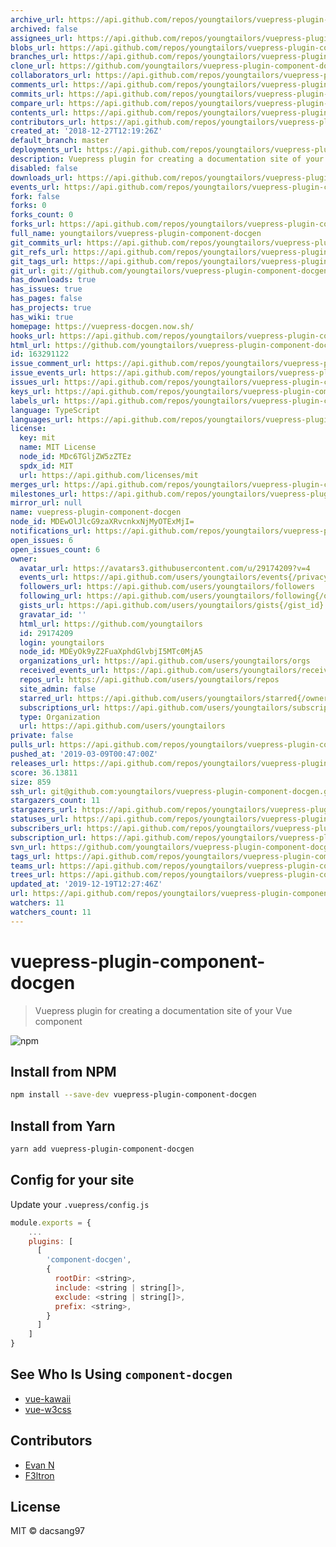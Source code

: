 ```yaml
---
archive_url: https://api.github.com/repos/youngtailors/vuepress-plugin-component-docgen/{archive_format}{/ref}
archived: false
assignees_url: https://api.github.com/repos/youngtailors/vuepress-plugin-component-docgen/assignees{/user}
blobs_url: https://api.github.com/repos/youngtailors/vuepress-plugin-component-docgen/git/blobs{/sha}
branches_url: https://api.github.com/repos/youngtailors/vuepress-plugin-component-docgen/branches{/branch}
clone_url: https://github.com/youngtailors/vuepress-plugin-component-docgen.git
collaborators_url: https://api.github.com/repos/youngtailors/vuepress-plugin-component-docgen/collaborators{/collaborator}
comments_url: https://api.github.com/repos/youngtailors/vuepress-plugin-component-docgen/comments{/number}
commits_url: https://api.github.com/repos/youngtailors/vuepress-plugin-component-docgen/commits{/sha}
compare_url: https://api.github.com/repos/youngtailors/vuepress-plugin-component-docgen/compare/{base}...{head}
contents_url: https://api.github.com/repos/youngtailors/vuepress-plugin-component-docgen/contents/{+path}
contributors_url: https://api.github.com/repos/youngtailors/vuepress-plugin-component-docgen/contributors
created_at: '2018-12-27T12:19:26Z'
default_branch: master
deployments_url: https://api.github.com/repos/youngtailors/vuepress-plugin-component-docgen/deployments
description: Vuepress plugin for creating a documentation site of your Vue component
disabled: false
downloads_url: https://api.github.com/repos/youngtailors/vuepress-plugin-component-docgen/downloads
events_url: https://api.github.com/repos/youngtailors/vuepress-plugin-component-docgen/events
fork: false
forks: 0
forks_count: 0
forks_url: https://api.github.com/repos/youngtailors/vuepress-plugin-component-docgen/forks
full_name: youngtailors/vuepress-plugin-component-docgen
git_commits_url: https://api.github.com/repos/youngtailors/vuepress-plugin-component-docgen/git/commits{/sha}
git_refs_url: https://api.github.com/repos/youngtailors/vuepress-plugin-component-docgen/git/refs{/sha}
git_tags_url: https://api.github.com/repos/youngtailors/vuepress-plugin-component-docgen/git/tags{/sha}
git_url: git://github.com/youngtailors/vuepress-plugin-component-docgen.git
has_downloads: true
has_issues: true
has_pages: false
has_projects: true
has_wiki: true
homepage: https://vuepress-docgen.now.sh/
hooks_url: https://api.github.com/repos/youngtailors/vuepress-plugin-component-docgen/hooks
html_url: https://github.com/youngtailors/vuepress-plugin-component-docgen
id: 163291122
issue_comment_url: https://api.github.com/repos/youngtailors/vuepress-plugin-component-docgen/issues/comments{/number}
issue_events_url: https://api.github.com/repos/youngtailors/vuepress-plugin-component-docgen/issues/events{/number}
issues_url: https://api.github.com/repos/youngtailors/vuepress-plugin-component-docgen/issues{/number}
keys_url: https://api.github.com/repos/youngtailors/vuepress-plugin-component-docgen/keys{/key_id}
labels_url: https://api.github.com/repos/youngtailors/vuepress-plugin-component-docgen/labels{/name}
language: TypeScript
languages_url: https://api.github.com/repos/youngtailors/vuepress-plugin-component-docgen/languages
license:
  key: mit
  name: MIT License
  node_id: MDc6TGljZW5zZTEz
  spdx_id: MIT
  url: https://api.github.com/licenses/mit
merges_url: https://api.github.com/repos/youngtailors/vuepress-plugin-component-docgen/merges
milestones_url: https://api.github.com/repos/youngtailors/vuepress-plugin-component-docgen/milestones{/number}
mirror_url: null
name: vuepress-plugin-component-docgen
node_id: MDEwOlJlcG9zaXRvcnkxNjMyOTExMjI=
notifications_url: https://api.github.com/repos/youngtailors/vuepress-plugin-component-docgen/notifications{?since,all,participating}
open_issues: 6
open_issues_count: 6
owner:
  avatar_url: https://avatars3.githubusercontent.com/u/29174209?v=4
  events_url: https://api.github.com/users/youngtailors/events{/privacy}
  followers_url: https://api.github.com/users/youngtailors/followers
  following_url: https://api.github.com/users/youngtailors/following{/other_user}
  gists_url: https://api.github.com/users/youngtailors/gists{/gist_id}
  gravatar_id: ''
  html_url: https://github.com/youngtailors
  id: 29174209
  login: youngtailors
  node_id: MDEyOk9yZ2FuaXphdGlvbjI5MTc0MjA5
  organizations_url: https://api.github.com/users/youngtailors/orgs
  received_events_url: https://api.github.com/users/youngtailors/received_events
  repos_url: https://api.github.com/users/youngtailors/repos
  site_admin: false
  starred_url: https://api.github.com/users/youngtailors/starred{/owner}{/repo}
  subscriptions_url: https://api.github.com/users/youngtailors/subscriptions
  type: Organization
  url: https://api.github.com/users/youngtailors
private: false
pulls_url: https://api.github.com/repos/youngtailors/vuepress-plugin-component-docgen/pulls{/number}
pushed_at: '2019-03-09T00:47:00Z'
releases_url: https://api.github.com/repos/youngtailors/vuepress-plugin-component-docgen/releases{/id}
score: 36.13811
size: 859
ssh_url: git@github.com:youngtailors/vuepress-plugin-component-docgen.git
stargazers_count: 11
stargazers_url: https://api.github.com/repos/youngtailors/vuepress-plugin-component-docgen/stargazers
statuses_url: https://api.github.com/repos/youngtailors/vuepress-plugin-component-docgen/statuses/{sha}
subscribers_url: https://api.github.com/repos/youngtailors/vuepress-plugin-component-docgen/subscribers
subscription_url: https://api.github.com/repos/youngtailors/vuepress-plugin-component-docgen/subscription
svn_url: https://github.com/youngtailors/vuepress-plugin-component-docgen
tags_url: https://api.github.com/repos/youngtailors/vuepress-plugin-component-docgen/tags
teams_url: https://api.github.com/repos/youngtailors/vuepress-plugin-component-docgen/teams
trees_url: https://api.github.com/repos/youngtailors/vuepress-plugin-component-docgen/git/trees{/sha}
updated_at: '2019-12-19T12:27:46Z'
url: https://api.github.com/repos/youngtailors/vuepress-plugin-component-docgen
watchers: 11
watchers_count: 11
---
```


# vuepress-plugin-component-docgen

> Vuepress plugin for creating a documentation site of your Vue component

![npm](https://img.shields.io/npm/v/vuepress-plugin-component-docgen.svg?style=flat-square)

## Install from NPM

```bash
npm install --save-dev vuepress-plugin-component-docgen
```

## Install from Yarn

```bash
yarn add vuepress-plugin-component-docgen
```

## Config for your site

Update your `.vuepress/config.js`

```js
module.exports = {
    ...
    plugins: [
      [
        'component-docgen',
        {
          rootDir: <string>,
          include: <string | string[]>,
          exclude: <string | string[]>,
          prefix: <string>,
        }
      ]
    ]
}
```

## See Who Is Using `component-docgen`

- [vue-kawaii](https://github.com/youngtailors/vue-kawaii)
- [vue-w3css](https://github.com/f3ltron/vuew3css)

## Contributors

- [Evan N](https://github.com/dacsang97)
- [F3ltron](https://github.com/f3ltron/)

## License

MIT &copy; dacsang97
